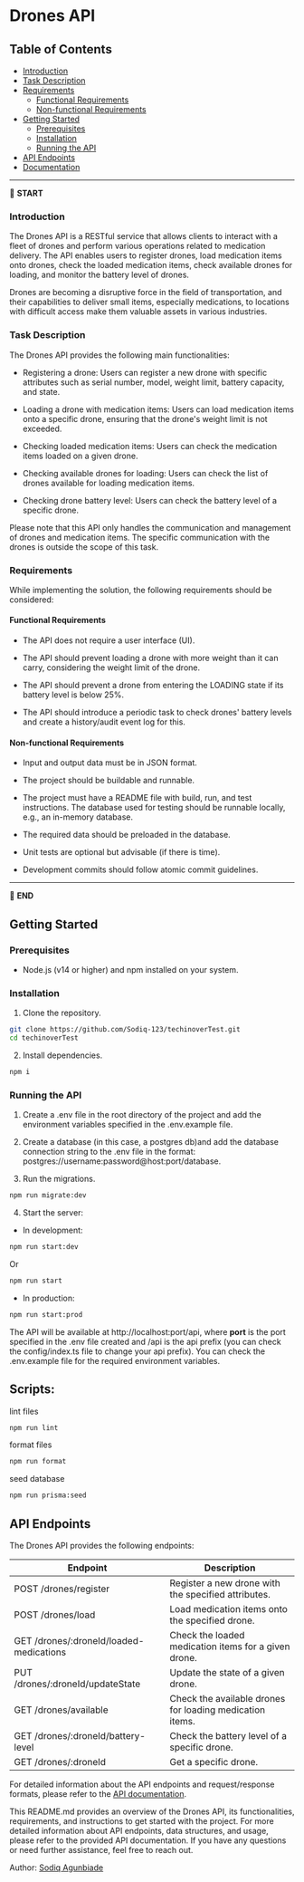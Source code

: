 # Drones API

## Table of Contents

- [Introduction](#introduction)
- [Task Description](#task-description)
- [Requirements](#requirements)
  - [Functional Requirements](#functional-requirements)
  - [Non-functional Requirements](#non-functional-requirements)
- [Getting Started](#getting-started)
  - [Prerequisites](#prerequisites)
  - [Installation](#installation)
  - [Running the API](#running-the-api)
- [API Endpoints](#api-endpoints)
- [Documentation](#documentation)

---

:scroll: **START**

### Introduction

The Drones API is a RESTful service that allows clients to interact with a fleet of drones and perform various operations related to medication delivery. The API enables users to register drones, load medication items onto drones, check the loaded medication items, check available drones for loading, and monitor the battery level of drones.

Drones are becoming a disruptive force in the field of transportation, and their capabilities to deliver small items, especially medications, to locations with difficult access make them valuable assets in various industries.

### Task Description

The Drones API provides the following main functionalities:

- Registering a drone: Users can register a new drone with specific attributes such as serial number, model, weight limit, battery capacity, and state.

- Loading a drone with medication items: Users can load medication items onto a specific drone, ensuring that the drone's weight limit is not exceeded.

- Checking loaded medication items: Users can check the medication items loaded on a given drone.

- Checking available drones for loading: Users can check the list of drones available for loading medication items.

- Checking drone battery level: Users can check the battery level of a specific drone.

Please note that this API only handles the communication and management of drones and medication items. The specific communication with the drones is outside the scope of this task.

### Requirements

While implementing the solution, the following requirements should be considered:

#### Functional Requirements

- The API does not require a user interface (UI).

- The API should prevent loading a drone with more weight than it can carry, considering the weight limit of the drone.

- The API should prevent a drone from entering the LOADING state if its battery level is below 25%.

- The API should introduce a periodic task to check drones' battery levels and create a history/audit event log for this.

#### Non-functional Requirements

- Input and output data must be in JSON format.

- The project should be buildable and runnable.

- The project must have a README file with build, run, and test instructions. The database used for testing should be runnable locally, e.g., an in-memory database.

- The required data should be preloaded in the database.

- Unit tests are optional but advisable (if there is time).

- Development commits should follow atomic commit guidelines.

---

:scroll: **END**

## Getting Started

### Prerequisites

- Node.js (v14 or higher) and npm installed on your system.

### Installation

1. Clone the repository.

```bash
git clone https://github.com/Sodiq-123/techinoverTest.git
cd techinoverTest
```

2. Install dependencies.

```bash
npm i
```

### Running the API

1. Create a .env file in the root directory of the project and add the environment variables specified in the .env.example file.

2. Create a database (in this case, a postgres db)and add the database connection string to the .env file in the format: postgres://username:password@host:port/database.

3. Run the migrations.

```bash
npm run migrate:dev
```

4. Start the server: 

- In development:

```bash
npm run start:dev
```

Or

```bash
npm run start
```

- In production:

```bash
npm run start:prod
```

The API will be available at http://localhost:port/api, where <b>port</b> is the port specified in the .env file created and /api is the api prefix (you can check the config/index.ts file to change your api prefix). You can check the .env.example file for the required environment variables.


## Scripts:
lint files
```bash
npm run lint
```

format files
```bash
npm run format
```

seed database
```bash
npm run prisma:seed
```



## API Endpoints

The Drones API provides the following endpoints:

| Endpoint | Description |
| --- | --- |
| POST /drones/register | Register a new drone with the specified attributes. |
| POST /drones/load | Load medication items onto the specified drone. |
| GET /drones/:droneId/loaded-medications | Check the loaded medication items for a given drone. |
| PUT /drones/:droneId/updateState | Update the state of a given drone. |
| GET /drones/available | Check the available drones for loading medication items. |
| GET /drones/:droneId/battery-level | Check the battery level of a specific drone. |
| GET /drones/:droneId | Get a specific drone. |

For detailed information about the API endpoints and request/response formats, please refer to the [API documentation](https://documenter.getpostman.com/view/14459384/2s9XxsVbY5).

This README.md provides an overview of the Drones API, its functionalities, requirements, and instructions to get started with the project. For more detailed information about API endpoints, data structures, and usage, please refer to the provided API documentation. If you have any questions or need further assistance, feel free to reach out.

Author: [Sodiq Agunbiade](https://github.com/Sodiq-123)

